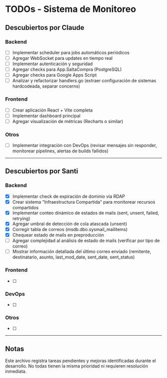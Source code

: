 # TODOs - Sistema de Monitoreo

## Descubiertos por Claude

### Backend
- [ ] Implementar scheduler para jobs automáticos periódicos
- [ ] Agregar WebSocket para updates en tiempo real
- [ ] Implementar autenticación y seguridad
- [ ] Agregar checks para App.SaltaCompra (PostgreSQL)
- [ ] Agregar checks para Google Apps Script
- [ ] Analizar y refactorizar handlers.go (extraer configuración de sistemas hardcodeada, separar concerns)

### Frontend
- [ ] Crear aplicación React + Vite completa
- [ ] Implementar dashboard principal
- [ ] Agregar visualización de métricas (Recharts o similar)

### Otros
- [ ] Implementar integración con DevOps (revisar mensajes sin responder, monitorear pipelines, alertas de builds fallidos)

---

## Descubiertos por Santi

### Backend
- [x] Implementar check de expiración de dominio vía RDAP
- [x] Crear sistema "Infraestructura Compartida" para monitorear recursos compartidos
- [x] Implementar conteo dinámico de estados de mails (sent, unsent, failed, retrying)
- [x] Agregar umbral de detección de cola atascada (unsent)
- [x] Corregir tabla de correos (msdb.dbo.sysmail_mailitems)
- [x] Chequear estado de mails en preproducción
- [ ] Agregar complejidad al análisis de estado de mails (verificar por tipo de correo)
- [ ] Mostrar información detallada del último correo enviado (remitente, destinatario, asunto, last_mod_date, sent_date, sent_status)

### Frontend
- [ ]

### DevOps
- [ ]

### Otros
- [ ]

---

## Notas

Este archivo registra tareas pendientes y mejoras identificadas durante el desarrollo. No todas tienen la misma prioridad ni requieren resolución inmediata.
